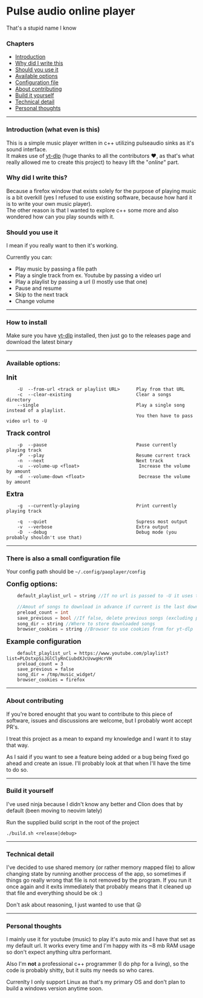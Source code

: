 # Pulse audio online player
That's a stupid name I know

### Chapters
* [Introduction](#introduction)
* [Why did I write this](#why)
* [Should you use it](#should)
* [Available options](#options)
* [Configuration file](#config)
* [About contributing](#contrib)
* [Build it yourself](#build)
* [Technical detail](#tech)
* [Personal thoughts](#personal)

---

<a name="introduction"></a>
### Introduction (what even is this)
This is a simple music player written in c++ utilizing pulseaudio sinks as it's sound interface. \
It makes use of [yt-dlp](https://github.com/yt-dlp/yt-dlp) (huge thanks to all the contributors :heart:, as that's what really allowed me to create this project) to heavy lift the "_online_" part.

<a name="why"></a>
### Why did I write this?
Because a firefox window that exists solely for the purpose of playing music is a bit overkill (yes I refused to use existing software, because how hard it is to write your own music player). \
The other reason is that I wanted to explore c++ some more and also wondered how can you play sounds with it.

<a name="should"></a>
### Should you use it
I mean if you really want to then it's working.

Currently you can:
* Play music by passing a file path
* Play a single track from ex. Youtube by passing a video url
* Play a playlist by passing a url (I mostly use that one)
* Pause and resume
* Skip to the next track
* Change volume

---

### How to install
Make sure you have [yt-dlp](https://github.com/yt-dlp/yt-dlp) installed, then
just go to the releases page and download the latest binary

---

<a name="options"></a>
### Available options:
<font size="4"> **Init** </font>
```
    -U  --from-url <track or playlist URL>      Play from that URL
    -c  --clear-existing                        Clear a songs directory
    --single                                    Play a single song instead of a playlist.
                                                You then have to pass video url to -U
```
<font size="4"> **Track control** </font>
```
    -p  --pause                                 Pause currently playing track
    -P  --play                                  Resume current track
    -n  --next                                  Next track
    -u  --volume-up <float>                      Increase the volume by amount
    -d  --volume-down <float>                    Decrease the volume by amount
```
<font size="4"> **Extra** </font>
```
    -g  --currently-playing                     Print currently playing track

    -q  --quiet                                 Supress most output
    -v  --verbose                               Extra output
    -D  --debug                                 Debug mode (you probably shouldn't use that)
```

---

<a name="config"></a>
### There is also a small configuration file
Your config path should be `~/.config/paoplayer/config`

<font size="4"> **Config options:** </font>
```cpp
    default_playlist_url = string //If no url is passed to -U it uses this instead

    //Amout of songs to download in advance if current is the last downloaded
    preload_count = int 
    save_previous = bool //If false, delete previous songs (excluding previous)
    song_dir = string //Where to store downloaded songs
    browser_cookies = string //Browser to use cookies from for yt-dlp
```

<font size="4"> **Example configuration** </font>
```
    default_playlist_url = https://www.youtube.com/playlist?list=PLOstxpSiJGlClyRnCiubdXJcUvwgHcrVH
    preload_count = 3
    save_previous = false
    song_dir = /tmp/music_widget/
    browser_cookies = firefox
```

---

<a name="contrib"></a>
### About contributing
If you're bored enought that you want to contribute to this piece of software, issues and discussions are welcome, but I probably wont accept PR's.

I treat this project as a mean to expand my knowledge and I want it to stay that way.

As I said if you want to see a feature being added or a bug being fixed go ahead and create an issue. I'll probably look at that when I'll have the time to do so.

---

<a name="build"></a>
### Build it yourself
I've used ninja because I didn't know any better and Clion does that by default (been moving to neovim lately)

Run the supplied build script in the root of the project
```
./build.sh <release|debug>
```

---

<a name="tech"></a>
### Technical detail
I've decided to use shared memory (or rather memory mapped file) to allow changing state by running another proccess of the app, so sometimes if things go really wrong that file is not removed by the program. If you run it once again and it exits immediately that probably means that it cleaned up that file and everything should be ok :)

Don't ask about reasoning, I just wanted to use that :stuck_out_tongue:

---

<a name="personal"></a>
### Personal thoughts
I mainly use it for youtube (music) to play it's auto mix and I have that set as my default url. It works every time and I'm happy with its ~8 mb RAM usage so don't expect anything ultra performant.

Also I'm **not** a professional c++ programmer (I do php for a living), so the code is probably shitty, but it suits my needs so who cares.

Currenlty I only support Linux as that's my primary OS and don't plan to build a windows version anytime soon.
